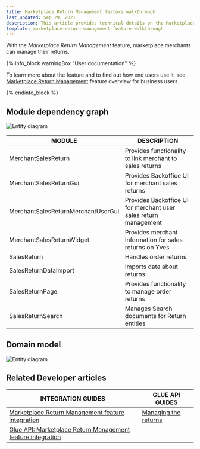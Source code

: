 ```yaml
---
title: Marketplace Return Management feature walkthrough
last_updated: Sep 29, 2021
description: This article provides technical details on the Marketplace Return Management feature.
template: marketplace-return-management-feature-walkthrough
---
```


With the *Marketplace Return Management* feature, marketplace merchants can manage their returns.

{% info_block warningBox "User documentation" %}

To learn more about the feature and to find out how end users use it, see [Marketplace Return Management](/docs/marketplace/user/features/{{page.version}}/marketplace-return-management-feature-overview.html) feature overview for business users.

{% endinfo_block %}

## Module dependency graph

![Entity diagram](https://confluence-connect.gliffy.net/embed/image/e12bcdcb-8510-4ebf-80c3-0ee1c3054002.png?utm_medium=live&utm_source=confluence)

| MODULE     | DESCRIPTION                |
|------------|----------------------------|
| MerchantSalesReturn | Provides functionality to link merchant to sales returns   |
| MerchantSalesReturnGui | Provides Backoffice UI for merchant sales returns  |
| MerchantSalesReturnMerchantUserGui | Provides Backoffice UI for merchant user sales return management   |
| MerchantSalesReturnWidget | Provides merchant information for sales returns on Yves   |
| SalesReturn | Handles order returns  |
| SalesReturnDataImport | Imports data about returns   |
| SalesReturnPage | Provides functionality to manage order returns  |
| SalesReturnSearch | Manages Search documents for Return entities   |

## Domain model

![Entity diagram](https://confluence-connect.gliffy.net/embed/image/e12bcdcb-8510-4ebf-80c3-0ee1c3054002.png?utm_medium=live&utm_source=confluence)

## Related Developer articles

| INTEGRATION GUIDES      | GLUE API GUIDES     |
| -------------------- | -------------- |
| [Marketplace Return Management feature integration](/docs/marketplace/dev/feature-integration-guides/{{page.version}}/marketplace-return-management-feature-integration.html) | [Managing the returns](/docs/marketplace/dev/glue-api-guides/{{page.version}}/managing-the-returns.html) |
| [Glue API: Marketplace Return Management feature integration](/docs/marketplace/dev/feature-integration-guides/{{page.version}}/glue/marketplace-return-management-feature-integration.html) |                                                              |
